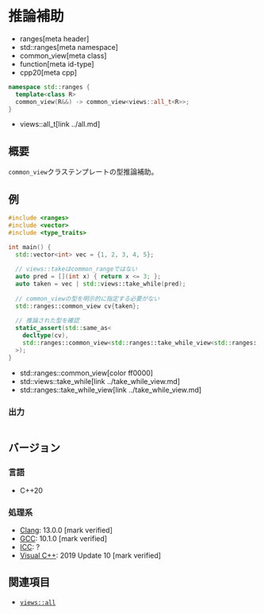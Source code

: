# 推論補助
* ranges[meta header]
* std::ranges[meta namespace]
* common_view[meta class]
* function[meta id-type]
* cpp20[meta cpp]

```cpp
namespace std::ranges {
  template<class R>
  common_view(R&&) -> common_view<views::all_t<R>>;
}
```
* views::all_t[link ../all.md]

## 概要
`common_view`クラステンプレートの型推論補助。

## 例
```cpp example
#include <ranges>
#include <vector>
#include <type_traits>

int main() {
  std::vector<int> vec = {1, 2, 3, 4, 5};
  
  // views::takeはcommon_rangeではない
  auto pred = [](int x) { return x <= 3; };
  auto taken = vec | std::views::take_while(pred);
  
  // common_viewの型を明示的に指定する必要がない
  std::ranges::common_view cv{taken};
  
  // 推論された型を確認
  static_assert(std::same_as<
    decltype(cv),
    std::ranges::common_view<std::ranges::take_while_view<std::ranges::ref_view<std::vector<int>>, decltype(pred)>>
  >);
}
```
* std::ranges::common_view[color ff0000]
* std::views::take_while[link ../take_while_view.md]
* std::ranges::take_while_view[link ../take_while_view.md]

### 出力
```
```

## バージョン
### 言語
- C++20

### 処理系
- [Clang](/implementation.md#clang): 13.0.0 [mark verified]
- [GCC](/implementation.md#gcc): 10.1.0 [mark verified]
- [ICC](/implementation.md#icc): ?
- [Visual C++](/implementation.md#visual_cpp): 2019 Update 10 [mark verified]

## 関連項目
- [`views::all`](../all.md)
